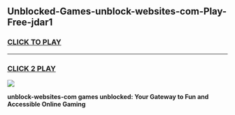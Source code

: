 
## Unblocked-Games-unblock-websites-com-Play-Free-jdar1
<h3>
<a href="https://premium76.site?title=unblock-websites-com&ref=21A">CLICK TO PLAY</a></h3>
<hr>

<h3>
<a href="https://premium76.site?title=unblock-websites-com&ref=21A">CLICK 2 PLAY</a>
  
</h3>

<a href="https://premium76.site?title=unblock-websites-com&ref=21A"><img src="https://clearcache.store/games.png"></a>


**unblock-websites-com games unblocked: Your Gateway to Fun and Accessible Online Gaming**
